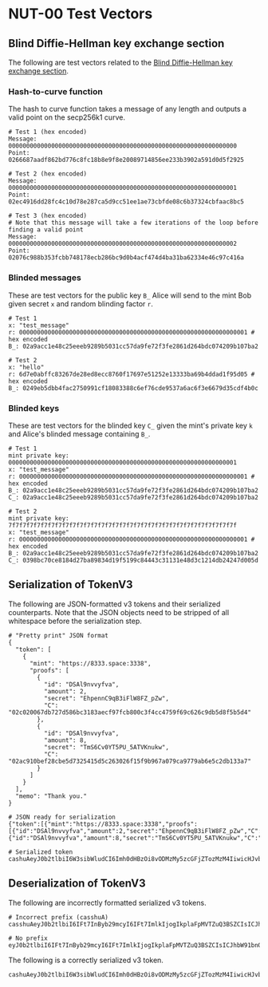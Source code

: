 # NUT-00 Test Vectors
## Blind Diffie-Hellman key exchange section
The following are test vectors related to the [Blind Diffie-Hellman key exchange section](https://github.com/cashubtc/nuts/blob/main/00.md#blind-diffie-hellmann-key-exchange-bdhke).

### Hash-to-curve function
The hash to curve function takes a message of any length and outputs a valid point on the secp256k1 curve.
```shell
# Test 1 (hex encoded)
Message: 0000000000000000000000000000000000000000000000000000000000000000
Point:   0266687aadf862bd776c8fc18b8e9f8e20089714856ee233b3902a591d0d5f2925

# Test 2 (hex encoded)
Message: 0000000000000000000000000000000000000000000000000000000000000001
Point:   02ec4916dd28fc4c10d78e287ca5d9cc51ee1ae73cbfde08c6b37324cbfaac8bc5

# Test 3 (hex encoded)
# Note that this message will take a few iterations of the loop before finding a valid point
Message: 0000000000000000000000000000000000000000000000000000000000000002
Point:   02076c988b353fcbb748178ecb286bc9d0b4acf474d4ba31ba62334e46c97c416a
````

### Blinded messages
These are test vectors for the public key `B_` Alice will send to the mint Bob given secret `x`  and random blinding factor `r`.
```shell
# Test 1
x: "test_message"
r: 0000000000000000000000000000000000000000000000000000000000000001 # hex encoded
B_: 02a9acc1e48c25eeeb9289b5031cc57da9fe72f3fe2861d264bdc074209b107ba2

# Test 2
x: "hello"
r: 6d7e0abffc83267de28ed8ecc8760f17697e51252e13333ba69b4ddad1f95d05 # hex encoded
B_: 0249eb5dbb4fac2750991cf18083388c6ef76cde9537a6ac6f3e6679d35cdf4b0c
```

### Blinded keys
These are test vectors for the blinded key `C_` given the mint's private key `k` and Alice's blinded message containing `B_`.
```shell
# Test 1
mint private key: 0000000000000000000000000000000000000000000000000000000000000001
x: "test_message"
r: 0000000000000000000000000000000000000000000000000000000000000001 # hex encoded
B_: 02a9acc1e48c25eeeb9289b5031cc57da9fe72f3fe2861d264bdc074209b107ba2
C_: 02a9acc1e48c25eeeb9289b5031cc57da9fe72f3fe2861d264bdc074209b107ba2

# Test 2
mint private key: 7f7f7f7f7f7f7f7f7f7f7f7f7f7f7f7f7f7f7f7f7f7f7f7f7f7f7f7f7f7f7f7f
x: "test_message"
r: 0000000000000000000000000000000000000000000000000000000000000001 # hex encoded
B_: 02a9acc1e48c25eeeb9289b5031cc57da9fe72f3fe2861d264bdc074209b107ba2
C_: 0398bc70ce8184d27ba89834d19f5199c84443c31131e48d3c1214db24247d005d
````

## Serialization of TokenV3
The following are JSON-formatted v3 tokens and their serialized counterparts. Note that the JSON objects need to be stripped of all whitespace before the serialization step.
```shell
# "Pretty print" JSON format
{
  "token": [
    {
      "mint": "https://8333.space:3338",
      "proofs": [
        {
          "id": "DSAl9nvvyfva",
          "amount": 2,
          "secret": "EhpennC9qB3iFlW8FZ_pZw",
          "C": "02c020067db727d586bc3183aecf97fcb800c3f4cc4759f69c626c9db5d8f5b5d4"
        },
        {
          "id": "DSAl9nvvyfva",
          "amount": 8,
          "secret": "TmS6Cv0YT5PU_5ATVKnukw",
          "C": "02ac910bef28cbe5d7325415d5c263026f15f9b967a079ca9779ab6e5c2db133a7"
        }
      ]
    }
  ],
  "memo": "Thank you."
}

# JSON ready for serialization
{"token":[{"mint":"https://8333.space:3338","proofs":[{"id":"DSAl9nvvyfva","amount":2,"secret":"EhpennC9qB3iFlW8FZ_pZw","C":"02c020067db727d586bc3183aecf97fcb800c3f4cc4759f69c626c9db5d8f5b5d4"},{"id":"DSAl9nvvyfva","amount":8,"secret":"TmS6Cv0YT5PU_5ATVKnukw","C":"02ac910bef28cbe5d7325415d5c263026f15f9b967a079ca9779ab6e5c2db133a7"}]}],"memo":"Thankyou."}

# Serialized token
cashuAeyJ0b2tlbiI6W3sibWludCI6Imh0dHBzOi8vODMzMy5zcGFjZTozMzM4IiwicHJvb2ZzIjpbeyJpZCI6IkRTQWw5bnZ2eWZ2YSIsImFtb3VudCI6Miwic2VjcmV0IjoiRWhwZW5uQzlxQjNpRmxXOEZaX3BadyIsIkMiOiIwMmMwMjAwNjdkYjcyN2Q1ODZiYzMxODNhZWNmOTdmY2I4MDBjM2Y0Y2M0NzU5ZjY5YzYyNmM5ZGI1ZDhmNWI1ZDQifSx7ImlkIjoiRFNBbDludnZ5ZnZhIiwiYW1vdW50Ijo4LCJzZWNyZXQiOiJUbVM2Q3YwWVQ1UFVfNUFUVktudWt3IiwiQyI6IjAyYWM5MTBiZWYyOGNiZTVkNzMyNTQxNWQ1YzI2MzAyNmYxNWY5Yjk2N2EwNzljYTk3NzlhYjZlNWMyZGIxMzNhNyJ9XX1dLCJtZW1vIjoiVGhhbmt5b3UuIn0=
```

## Deserialization of TokenV3
The following are incorrectly formatted serialized v3 tokens.
```shell
# Incorrect prefix (casshuA)
casshuAeyJ0b2tlbiI6IFt7InByb29mcyI6IFt7ImlkIjogIkplaFpMVTZuQ3BSZCIsICJhbW91bnQiOiAyLCAic2VjcmV0IjogIjBFN2lDazRkVmxSZjVQRjFnNFpWMnciLCAiQyI6ICIwM2FiNTgwYWQ5NTc3OGVkNTI5NmY4YmVlNjU1ZGJkN2Q2NDJmNWQzMmRlOGUyNDg0NzdlMGI0ZDZhYTg2M2ZjZDUifSwgeyJpZCI6ICJKZWhaTFU2bkNwUmQiLCAiYW1vdW50IjogOCwgInNlY3JldCI6ICJzNklwZXh3SGNxcXVLZDZYbW9qTDJnIiwgIkMiOiAiMDIyZDAwNGY5ZWMxNmE1OGFkOTAxNGMyNTliNmQ2MTRlZDM2ODgyOWYwMmMzODc3M2M0NzIyMWY0OTYxY2UzZjIzIn1dLCAibWludCI6ICJodHRwOi8vbG9jYWxob3N0OjMzMzgifV19

# No prefix
eyJ0b2tlbiI6IFt7InByb29mcyI6IFt7ImlkIjogIkplaFpMVTZuQ3BSZCIsICJhbW91bnQiOiAyLCAic2VjcmV0IjogIjBFN2lDazRkVmxSZjVQRjFnNFpWMnciLCAiQyI6ICIwM2FiNTgwYWQ5NTc3OGVkNTI5NmY4YmVlNjU1ZGJkN2Q2NDJmNWQzMmRlOGUyNDg0NzdlMGI0ZDZhYTg2M2ZjZDUifSwgeyJpZCI6ICJKZWhaTFU2bkNwUmQiLCAiYW1vdW50IjogOCwgInNlY3JldCI6ICJzNklwZXh3SGNxcXVLZDZYbW9qTDJnIiwgIkMiOiAiMDIyZDAwNGY5ZWMxNmE1OGFkOTAxNGMyNTliNmQ2MTRlZDM2ODgyOWYwMmMzODc3M2M0NzIyMWY0OTYxY2UzZjIzIn1dLCAibWludCI6ICJodHRwOi8vbG9jYWxob3N0OjMzMzgifV19
```

The following is a correctly serialized v3 token.
```shell
cashuAeyJ0b2tlbiI6W3sibWludCI6Imh0dHBzOi8vODMzMy5zcGFjZTozMzM4IiwicHJvb2ZzIjpbeyJpZCI6IkRTQWw5bnZ2eWZ2YSIsImFtb3VudCI6Miwic2VjcmV0IjoiRWhwZW5uQzlxQjNpRmxXOEZaX3BadyIsIkMiOiIwMmMwMjAwNjdkYjcyN2Q1ODZiYzMxODNhZWNmOTdmY2I4MDBjM2Y0Y2M0NzU5ZjY5YzYyNmM5ZGI1ZDhmNWI1ZDQifSx7ImlkIjoiRFNBbDludnZ5ZnZhIiwiYW1vdW50Ijo4LCJzZWNyZXQiOiJUbVM2Q3YwWVQ1UFVfNUFUVktudWt3IiwiQyI6IjAyYWM5MTBiZWYyOGNiZTVkNzMyNTQxNWQ1YzI2MzAyNmYxNWY5Yjk2N2EwNzljYTk3NzlhYjZlNWMyZGIxMzNhNyJ9XX1dLCJtZW1vIjoiVGhhbmt5b3UuIn0=
```
